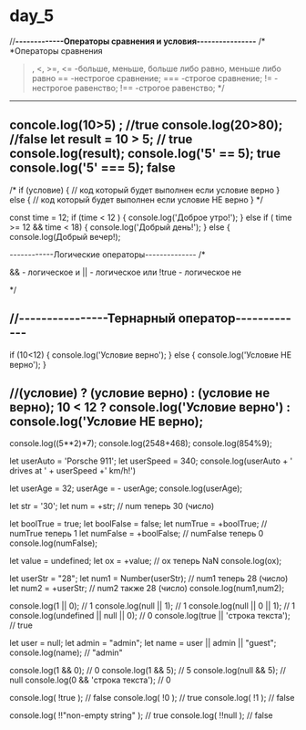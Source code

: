 # day_5
//__-------------Операторы сравнения и условия----------------__
/*
*Операторы сравнения
>, <, >=, <=    -больше, меньше, больше либо равно, меньше либо равно
==   -нестрогое сравнение;
===   -строгое сравнение;
!=   - нестрогое равенство;
!==   -строгое равенство;
*/
---
concole.log(10>5) ; //true
console.log(20>80); //false
let result = 10 > 5; // true
console.log(result);
console.log('5' == 5); true
console.log('5' === 5); false
---
/*
if (условие) {
       // код который будет выполнен если условие верно
} else { 
       // код который будет выполнен если условие НЕ верно
}
*/

const time = 12;
if (time < 12 ) {
   console.log('Доброе утро!');
} else if ( time >= 12 && time < 18) {
   console.log('Добрый день!');
} else { 
    console.log(Добрый вечер!);

------------Логические операторы--------------
/*   

&&   - логическое и
||   - логическое или
!true - логическое не 

*/

//----------------Тернарный оператор-------------
---
if (10<12) {
   console.log('Условие верно');
} else { 
console.log('Условие НЕ верно');
}

//(условие) ? (условие верно) : (условие не верно);
10 < 12 ? console.log('Условие верно') : console.log('Условие НЕ верно);
---

    


console.log((5**2)*7);
console.log(2548+468);
console.log(854%9);

let userAuto = 'Porsche 911';
let userSpeed = 340;
console.log(userAuto + ' drives at ' + userSpeed +' km/h!')

let userAge = 32;
userAge = - userAge;
console.log(userAge);

let str = '30';
let num = +str;  // num теперь 30 (число)

let boolTrue = true;
let boolFalse = false;
let numTrue = +boolTrue;   // numTrue теперь 1
let numFalse = +boolFalse; // numFalse теперь 0
console.log(numFalse);

let value = undefined;
let ox = +value;  // ox теперь NaN
console.log(ox);

let userStr = "28";
let num1 = Number(userStr);  // num1 теперь 28 (число)
let num2 = +userStr;         // num2 также 28 (число)
console.log(num1,num2);

console.log(1 || 0); // 1
console.log(null || 1); // 1
console.log(null || 0 || 1); // 1
console.log(undefined || null || 0); // 0
console.log(true || 'строка текста'); // true

let user = null;
let admin = "admin";
let name = user || admin || "guest";
console.log(name); // "admin"

console.log(1 && 0); // 0
console.log(1 && 5); // 5
console.log(null && 5); // null
console.log(0 && 'строка текста'); // 0

console.log( !true ); // false
console.log( !0 ); // true
console.log( !1 ); // false

console.log( !!"non-empty string" ); // true
console.log( !!null ); // false






